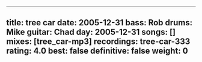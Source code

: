 
---
title: tree car
date: 2005-12-31
bass:	Rob
drums:	Mike
guitar:	Chad
day: 2005-12-31
songs: []
mixes: [tree_car-mp3]
recordings: tree-car-333
rating: 4.0
best: false
definitive: false
weight: 0
---
